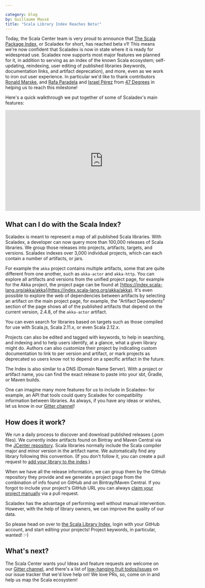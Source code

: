 ```yaml
---

category: blog
by: Guillaume Massé
title: "Scala Library Index Reaches Beta!"
---
```


Today, the Scala Center team is very proud to announce that [The Scala Package Index](https://index.scala-lang.org/), or Scaladex for short, has reached beta v1! This means we're now confident that Scaladex is now in state where it is ready for widespread use. Scaladex now supports most major features we planned for it, in addition to serving as an index of the known Scala ecosystem; self-updating, reindexing, user editing of published libraries (keywords, documentation links, and artifact deprecation), and more, even as we work to iron out user experience. In particular we'd like to thank contributors [Ronald Marske](https://github.com/Scyks), and [Rafa Paradela](https://github.com/rafaparadela) and [Israel Pérez](https://github.com/israelperezglez) from [47 Degrees](http://www.47deg.com/) in helping us to reach this milestone!

Here's a quick walkthrough we put together of some of Scaladex's main features:

<iframe width="610" height="315" src="https://www.youtube.com/embed/TBoJivIJsbU" frameborder="0" allowfullscreen></iframe>

## What can I do with the Scala Index?

Scaladex is meant to represent a map of all published Scala libraries. With Scaladex, a developer can now query more than 100,000 releases of Scala libraries. We group those releases into projects, artifacts, targets, and versions. Scaladex indexes over 3,000 individual projects, which can each contain a number of artifacts, or jars.

For example the `akka` project contains multiple artifacts, some that are quite different from one another, such as `akka-actor` and `akka-http`. You can explore all artifacts and versions from the unified project page, for example for the Akka project, the project page can be found at [https://index.scala-lang.org/akka/akka](https://index.scala-lang.org/akka/akka). It's even possible to explore the web of dependencies between artifacts by selecting an artifact on the main project page, for example, the "Artifact Dependents" section of the page shows all of the published artifacts that depend on the current version, 2.4.8, of the `akka-actor` artifact.

You can even search for libraries based on targets such as those compiled for use with Scala.js, Scala 2.11.x, or even Scala 2.12.x.

Projects can also be edited and tagged with keywords, to help in searching, and indexing and to help users identify, at a glance, what a given library might do. Authors can also customize their project by indicating custom documentation to link to per version and artifact, or mark projects as deprecated so users know not to depend on a specific artifact in the future.

The Index is also similar to a DNS (Domain Name Server). With a project or artifact name, you can find the exact release to paste into your sbt, Gradle, or Maven builds.

One can imagine many more features for us to include in Scaladex– for example, an API that tools could query Scaladex for compatibility information between libraries. As always, if you have any ideas or wishes, let us know in our [Gitter channel](https://gitter.im/scalacenter/scaladex)!

## How does it work?

We run a daily process to discover and download published releases (.pom files). We currently index artifacts found on Bintray and Maven Central via the [JCenter repository](https://bintray.com/bintray/jcenter). Scala libraries normally include the Scala compiler major and minor version in the artifact name. We automatically find any library following this convention. (If you don't follow it, you can create a pull request to [add your library to the index](https://github.com/scalacenter/scaladex-data/edit/master/non-standard.json).)

When we have all the release information, we can group them by the GitHub repository they provide and we generate a project page from the combination of info found on GitHub and on Bintray/Maven Central. If you forgot to include your project's GitHub URL you can always [claim your project manually](https://github.com/scalacenter/scaladex-data/edit/master/claims.json) via a pull request.

Scaladex has the advantage of performing well without manual intervention. However, with the help of library owners, we can improve the quality of our data.

So please head on over to [the Scala Library Index](https://index.scala-lang.org/), login with your GitHub account, and start editing your projects! Project keywords, in particular, wanted! :-)

## What's next?

The Scala Center wants you! Ideas and feature requests are welcome on our [Gitter channel](https://gitter.im/scalacenter/scaladex), and there's a list of [low-hanging fruit todos/issues](https://github.com/scalacenter/scaladex/issues?q=is:open+is:issue+label:v2) on our issue tracker that we'd love help on! We love PRs, so, come on in and help us map the Scala ecosystem!